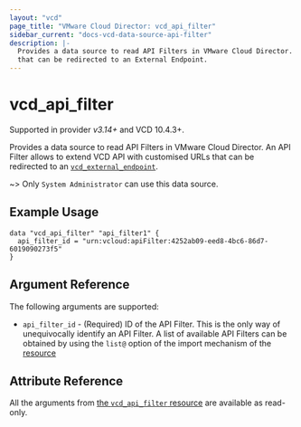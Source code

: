 ```yaml
---
layout: "vcd"
page_title: "VMware Cloud Director: vcd_api_filter"
sidebar_current: "docs-vcd-data-source-api-filter"
description: |-
  Provides a data source to read API Filters in VMware Cloud Director. An API Filter allows to extend VCD API with customised URLs
  that can be redirected to an External Endpoint.
---
```


# vcd\_api\_filter

Supported in provider *v3.14+* and VCD 10.4.3+.

Provides a data source to read API Filters in VMware Cloud Director. An API Filter allows to extend VCD API with customised URLs
that can be redirected to an [`vcd_external_endpoint`](/providers/vmware/vcd/latest/docs/resources/external_endpoint).

~> Only `System Administrator` can use this data source.

## Example Usage

```hcl
data "vcd_api_filter" "api_filter1" {
  api_filter_id = "urn:vcloud:apiFilter:4252ab09-eed8-4bc6-86d7-6019090273f5"
}
```

## Argument Reference

The following arguments are supported:

* `api_filter_id` - (Required) ID of the API Filter. This is the only way of unequivocally identify an API Filter. A list of
available API Filters can be obtained by using the `list@` option of the import mechanism of the [resource](/providers/vmware/vcd/latest/docs/resources/api_filter#importing)

## Attribute Reference

All the arguments from [the `vcd_api_filter` resource](/providers/vmware/vcd/latest/docs/resources/api_filter)
are available as read-only.
